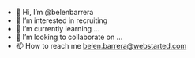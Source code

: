 - 👋 Hi, I’m @belenbarrera
- 👀 I’m interested in recruiting 
- 🌱 I’m currently learning ...
- 💞️ I’m looking to collaborate on ...
- 📫 How to reach me belen.barrera@webstarted.com

<!---
belenbarrera/belenbarrera is a ✨ special ✨ repository because its `README.md` (this file) appears on your GitHub profile.
You can click the Preview link to take a look at your changes.
--->
